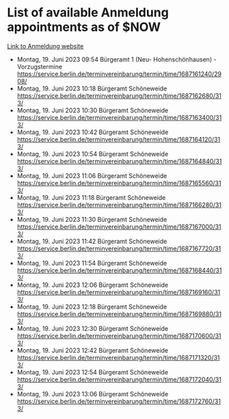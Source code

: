 # List of available Anmeldung appointments as of $NOW
[Link to Anmeldung website](https://service.berlin.de/terminvereinbarung/termin/tag.php?termin=1&anliegen[]=120686&dienstleisterlist=122210,122217,327316,122219,327312,122227,327314,122231,327346,122243,327348,122254,122252,329742,122260,329745,122262,329748,122271,327278,122273,327274,122277,327276,330436,122280,327294,122282,327290,122284,327292,122291,327270,122285,327266,122286,327264,122296,327268,150230,329760,122297,327286,122294,327284,122312,329763,122314,329775,122304,327330,122311,327334,122309,327332,317869,122281,327352,122279,329772,122283,122276,327324,122274,327326,122267,329766,122246,327318,122251,327320,122257,327322,122208,327298,122226,327300&herkunft=http%3A%2F%2Fservice.berlin.de%2Fdienstleistung%2F120686%2F)
- Montag, 19. Juni 2023 09:54 Bürgeramt 1 (Neu- Hohenschönhausen) - Vorzugstermine https://service.berlin.de/terminvereinbarung/termin/time/1687161240/2908/
- Montag, 19. Juni 2023 10:18 Bürgeramt Schöneweide https://service.berlin.de/terminvereinbarung/termin/time/1687162680/313/
- Montag, 19. Juni 2023 10:30 Bürgeramt Schöneweide https://service.berlin.de/terminvereinbarung/termin/time/1687163400/313/
- Montag, 19. Juni 2023 10:42 Bürgeramt Schöneweide https://service.berlin.de/terminvereinbarung/termin/time/1687164120/313/
- Montag, 19. Juni 2023 10:54 Bürgeramt Schöneweide https://service.berlin.de/terminvereinbarung/termin/time/1687164840/313/
- Montag, 19. Juni 2023 11:06 Bürgeramt Schöneweide https://service.berlin.de/terminvereinbarung/termin/time/1687165560/313/
- Montag, 19. Juni 2023 11:18 Bürgeramt Schöneweide https://service.berlin.de/terminvereinbarung/termin/time/1687166280/313/
- Montag, 19. Juni 2023 11:30 Bürgeramt Schöneweide https://service.berlin.de/terminvereinbarung/termin/time/1687167000/313/
- Montag, 19. Juni 2023 11:42 Bürgeramt Schöneweide https://service.berlin.de/terminvereinbarung/termin/time/1687167720/313/
- Montag, 19. Juni 2023 11:54 Bürgeramt Schöneweide https://service.berlin.de/terminvereinbarung/termin/time/1687168440/313/
- Montag, 19. Juni 2023 12:06 Bürgeramt Schöneweide https://service.berlin.de/terminvereinbarung/termin/time/1687169160/313/
- Montag, 19. Juni 2023 12:18 Bürgeramt Schöneweide https://service.berlin.de/terminvereinbarung/termin/time/1687169880/313/
- Montag, 19. Juni 2023 12:30 Bürgeramt Schöneweide https://service.berlin.de/terminvereinbarung/termin/time/1687170600/313/
- Montag, 19. Juni 2023 12:42 Bürgeramt Schöneweide https://service.berlin.de/terminvereinbarung/termin/time/1687171320/313/
- Montag, 19. Juni 2023 12:54 Bürgeramt Schöneweide https://service.berlin.de/terminvereinbarung/termin/time/1687172040/313/
- Montag, 19. Juni 2023 13:06 Bürgeramt Schöneweide https://service.berlin.de/terminvereinbarung/termin/time/1687172760/313/
